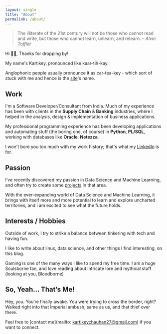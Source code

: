 ```yaml
---
layout: single
title: "About"
permalink: /about/
---
```


> The illiterate of the 21st century will not be those who cannot read and write, but those who cannot learn, unlearn, and relearn. – _Alvin Toffler_

Hi 👋🏼, Thanks for dropping by!

My name's Kartikey, pronounced like kaar-tih-kay.

Anglophonic people usually pronounce it as car-tea-key - which sort of stuck with me and hence is the [site](https://carteakey.dev)'s name.

## Work

I'm a Software Developer/Consultant from India. Much of my experience has been with clients in the **Supply Chain** & **Banking** industries, where I helped in the analysis, design & implementation of business applications.

My professional programming experience has been developing applications and automating stuff (the boring one, of course) in **Python**, **PL/SQL**, working with databases like **Oracle**, **Netezza**.

I won't bore you too much with my work history; that's what my [LinkedIn](https://www.linkedin.com/in/kartikeychauhan) is for.

## Passion

I’ve recently discovered my passion in Data Science and Machine Learning, and often try to create some [projects](https://carteakey.dev/projects) in that area.

With the ever-expanding world of Data Science and Machine Learning, it brings with itself more and more potential to learn and explore uncharted territories, and i am excited to see what the future holds.

## Interests / Hobbies

Outside of work, I try to strike a balance between tinkering with tech and having fun.

I like to write about linux, data science, and other things I find interesting, on this blog.

Gaming is one of the many ways I like to spend my free time. I am a huge Soulsborne fan, and love reading about intricate lore and mythical stuff (looking at you, Bloodborne)

## So, Yeah… That’s Me!

Hey, you. You’re finally awake. You were trying to cross the border, right? Walked right into that Imperial ambush, same as us, and that thief over there.

<!--
If you want to know more, here's what Urban Dictionary has to say about me (PS - i did not write this 😶‍🌫️)

![What does Kartikey mean](/assets/images/urban_dict.png) -->

Feel free to [contact me](mailto: kartikeychauhan27@gmail.com) if you want to connect.
